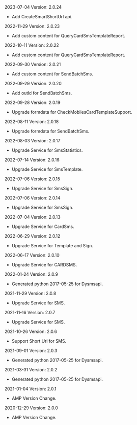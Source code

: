 2023-07-04 Version: 2.0.24
- Add CreateSmartShortUrl api.

2022-11-29 Version: 2.0.23
- Add custom content for QueryCardSmsTemplateReport.

2022-10-11 Version: 2.0.22
- Add custom content for QueryCardSmsTemplateReport.

2022-09-30 Version: 2.0.21
- Add custom content for SendBatchSms.

2022-09-29 Version: 2.0.20
- Add outId for SendBatchSms.

2022-09-28 Version: 2.0.19
- Upgrade formdata for CheckMobilesCardTemplateSupport.

2022-08-11 Version: 2.0.18
- Upgrade formdata for SendBatchSms.

2022-08-03 Version: 2.0.17
- Upgrade Service for SmsStatistics.

2022-07-14 Version: 2.0.16
- Upgrade Service for SmsTemplate.

2022-07-06 Version: 2.0.15
- Upgrade Service for SmsSign.

2022-07-06 Version: 2.0.14
- Upgrade Service for SmsSign.

2022-07-04 Version: 2.0.13
- Upgrade Service for CardSms.

2022-06-29 Version: 2.0.12
- Upgrade Service for Template and Sign.

2022-06-17 Version: 2.0.10
- Upgrade Service for CARDSMS.

2022-01-24 Version: 2.0.9
- Generated python 2017-05-25 for Dysmsapi.

2021-11-29 Version: 2.0.8
- Upgrade Service for SMS.

2021-11-16 Version: 2.0.7
- Upgrade Service for SMS.

2021-10-26 Version: 2.0.6
- Support Short Url for SMS.

2021-09-01 Version: 2.0.3
- Generated python 2017-05-25 for Dysmsapi.

2021-03-31 Version: 2.0.2
- Generated python 2017-05-25 for Dysmsapi.

2021-01-04 Version: 2.0.1
- AMP Version Change.

2020-12-29 Version: 2.0.0
- AMP Version Change.

